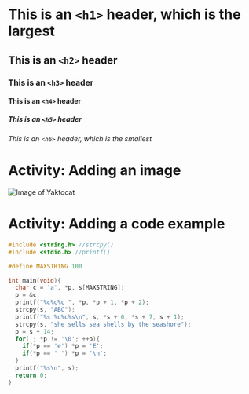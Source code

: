 # This is an `<h1>` header, which is the largest

## This is an `<h2>` header

### This is an `<h3>` header

#### This is an `<h4>` header

##### This is an `<h5>` header

###### This is an `<h6>` header, which is the smallest

# Activity: Adding an image
![Image of Yaktocat](https://octodex.github.com/images/yaktocat.png)

# Activity: Adding a code example
```c
#include <string.h> //strcpy()
#include <stdio.h> //printf()

#define MAXSTRING 100

int main(void){
  char c = 'a', *p, s[MAXSTRING];
  p = &c;
  printf("%c%c%c ", *p, *p + 1, *p + 2);
  strcpy(s, "ABC");
  printf("%s %c%c%s\n", s, *s + 6, *s + 7, s + 1);
  strcpy(s, "she sells sea shells by the seashore");
  p = s + 14;
  for( ; *p != '\0'; ++p){
    if(*p == 'e') *p = 'E';
    if(*p == ' ') *p = '\n';
  }
  printf("%s\n", s);
  return 0;
}
```
